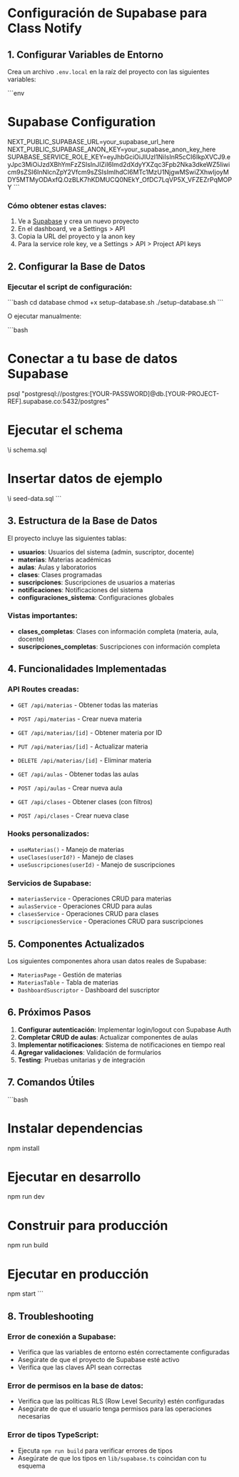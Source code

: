 # Configuración de Supabase para Class Notify

## 1. Configurar Variables de Entorno

Crea un archivo `.env.local` en la raíz del proyecto con las siguientes variables:

\`\`\`env
# Supabase Configuration
NEXT_PUBLIC_SUPABASE_URL=your_supabase_url_here
NEXT_PUBLIC_SUPABASE_ANON_KEY=your_supabase_anon_key_here
SUPABASE_SERVICE_ROLE_KEY=eyJhbGciOiJIUzI1NiIsInR5cCI6IkpXVCJ9.eyJpc3MiOiJzdXBhYmFzZSIsInJlZiI6Imd2dXdyYXZqc3Fpb2Nka3dkeWZ5Iiwicm9sZSI6InNlcnZpY2Vfcm9sZSIsImlhdCI6MTc1MzU1NjgwMSwiZXhwIjoyMDY5MTMyODAxfQ.OzBLK7hKDMUCQ0NEkY_OfDC7LqVP5X_VFZEZrPqMOPY
\`\`\`

### Cómo obtener estas claves:

1. Ve a [Supabase](https://supabase.com) y crea un nuevo proyecto
2. En el dashboard, ve a Settings > API
3. Copia la URL del proyecto y la anon key
4. Para la service role key, ve a Settings > API > Project API keys

## 2. Configurar la Base de Datos

### Ejecutar el script de configuración:

\`\`\`bash
cd database
chmod +x setup-database.sh
./setup-database.sh
\`\`\`

O ejecutar manualmente:

\`\`\`bash
# Conectar a tu base de datos Supabase
psql "postgresql://postgres:[YOUR-PASSWORD]@db.[YOUR-PROJECT-REF].supabase.co:5432/postgres"

# Ejecutar el schema
\i schema.sql

# Insertar datos de ejemplo
\i seed-data.sql
\`\`\`

## 3. Estructura de la Base de Datos

El proyecto incluye las siguientes tablas:

- **usuarios**: Usuarios del sistema (admin, suscriptor, docente)
- **materias**: Materias académicas
- **aulas**: Aulas y laboratorios
- **clases**: Clases programadas
- **suscripciones**: Suscripciones de usuarios a materias
- **notificaciones**: Notificaciones del sistema
- **configuraciones_sistema**: Configuraciones globales

### Vistas importantes:

- **clases_completas**: Clases con información completa (materia, aula, docente)
- **suscripciones_completas**: Suscripciones con información completa

## 4. Funcionalidades Implementadas

### API Routes creadas:

- `GET /api/materias` - Obtener todas las materias
- `POST /api/materias` - Crear nueva materia
- `GET /api/materias/[id]` - Obtener materia por ID
- `PUT /api/materias/[id]` - Actualizar materia
- `DELETE /api/materias/[id]` - Eliminar materia

- `GET /api/aulas` - Obtener todas las aulas
- `POST /api/aulas` - Crear nueva aula

- `GET /api/clases` - Obtener clases (con filtros)
- `POST /api/clases` - Crear nueva clase

### Hooks personalizados:

- `useMaterias()` - Manejo de materias
- `useClases(userId?)` - Manejo de clases
- `useSuscripciones(userId)` - Manejo de suscripciones

### Servicios de Supabase:

- `materiasService` - Operaciones CRUD para materias
- `aulasService` - Operaciones CRUD para aulas
- `clasesService` - Operaciones CRUD para clases
- `suscripcionesService` - Operaciones CRUD para suscripciones

## 5. Componentes Actualizados

Los siguientes componentes ahora usan datos reales de Supabase:

- `MateriasPage` - Gestión de materias
- `MateriasTable` - Tabla de materias
- `DashboardSuscriptor` - Dashboard del suscriptor

## 6. Próximos Pasos

1. **Configurar autenticación**: Implementar login/logout con Supabase Auth
2. **Completar CRUD de aulas**: Actualizar componentes de aulas
3. **Implementar notificaciones**: Sistema de notificaciones en tiempo real
4. **Agregar validaciones**: Validación de formularios
5. **Testing**: Pruebas unitarias y de integración

## 7. Comandos Útiles

\`\`\`bash
# Instalar dependencias
npm install

# Ejecutar en desarrollo
npm run dev

# Construir para producción
npm run build

# Ejecutar en producción
npm start
\`\`\`

## 8. Troubleshooting

### Error de conexión a Supabase:
- Verifica que las variables de entorno estén correctamente configuradas
- Asegúrate de que el proyecto de Supabase esté activo
- Verifica que las claves API sean correctas

### Error de permisos en la base de datos:
- Verifica que las políticas RLS (Row Level Security) estén configuradas
- Asegúrate de que el usuario tenga permisos para las operaciones necesarias

### Error de tipos TypeScript:
- Ejecuta `npm run build` para verificar errores de tipos
- Asegúrate de que los tipos en `lib/supabase.ts` coincidan con tu esquema
